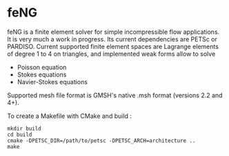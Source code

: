 # feNG

feNG is a finite element solver for simple incompressible flow applications. It is very much a work in progress.
Its current dependencies are PETSc or PARDISO. Current supported finite element spaces are Lagrange elements of degree 1 to 4 on triangles, 
and implemented weak forms allow to solve 
- Poisson equation
- Stokes equations
- Navier-Stokes equations

Supported mesh file format is GMSH's native .msh format (versions 2.2 and 4+).

To create a Makefile with CMake and build :

    mkdir build
    cd build
    cmake -DPETSC_DIR=/path/to/petsc -DPETSC_ARCH=architecture ..
    make
